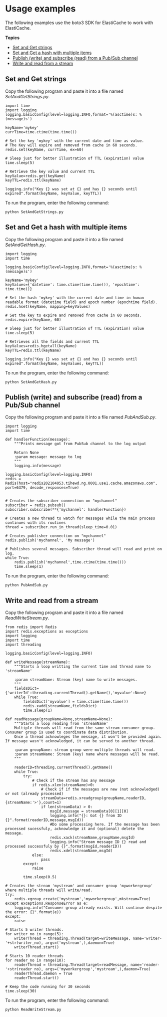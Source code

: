 # Usage examples<a name="ElastiCache-Getting-Started-Tutorials-Usage"></a>

The following examples use the boto3 SDK for ElastiCache to work with ElastiCache\.

**Topics**
+ [Set and Get strings](#ElastiCache-Getting-Started-Tutorials-set-strings)
+ [Set and Get a hash with multiple items](#ElastiCache-Getting-Started-Tutorials-set-hash)
+ [Publish \(write\) and subscribe \(read\) from a Pub/Sub channel](#ElastiCache-Getting-Started-Tutorials-pub-sub)
+ [Write and read from a stream](#ElastiCache-Getting-Started-Tutorials-read-write-stream)

## Set and Get strings<a name="ElastiCache-Getting-Started-Tutorials-set-strings"></a>

Copy the following program and paste it into a file named *SetAndGetStrings\.py*\.

```
import time
import logging
logging.basicConfig(level=logging.INFO,format='%(asctime)s: %(message)s')

keyName='mykey'
currTime=time.ctime(time.time())

# Set the key 'mykey' with the current date and time as value. 
# The Key will expire and removed from cache in 60 seconds.
redis.set(keyName, currTime, ex=60)

# Sleep just for better illustration of TTL (expiration) value
time.sleep(5)

# Retrieve the key value and current TTL
keyValue=redis.get(keyName)
keyTTL=redis.ttl(keyName)

logging.info("Key {} was set at {} and has {} seconds until expired".format(keyName, keyValue, keyTTL))
```

To run the program, enter the following command:

 `python SetAndGetStrings.py`

## Set and Get a hash with multiple items<a name="ElastiCache-Getting-Started-Tutorials-set-hash"></a>

Copy the following program and paste it into a file named *SetAndGetHash\.py*\.

```
import logging
import time

logging.basicConfig(level=logging.INFO,format='%(asctime)s: %(message)s')

keyName='mykey'
keyValues={'datetime': time.ctime(time.time()), 'epochtime': time.time()}

# Set the hash 'mykey' with the current date and time in human readable format (datetime field) and epoch number (epochtime field). 
redis.hset(keyName, mapping=keyValues)

# Set the key to expire and removed from cache in 60 seconds.
redis.expire(keyName, 60)

# Sleep just for better illustration of TTL (expiration) value
time.sleep(5)

# Retrieves all the fields and current TTL
keyValues=redis.hgetall(keyName)
keyTTL=redis.ttl(keyName)

logging.info("Key {} was set at {} and has {} seconds until expired".format(keyName, keyValues, keyTTL))
```

To run the program, enter the following command:

 `python SetAndGetHash.py`

## Publish \(write\) and subscribe \(read\) from a Pub/Sub channel<a name="ElastiCache-Getting-Started-Tutorials-pub-sub"></a>

Copy the following program and paste it into a file named *PubAndSub\.py*\.

```
import logging
import time

def handlerFunction(message):
    """Prints message got from PubSub channel to the log output

    Return None
    :param message: message to log
    """
    logging.info(message)

logging.basicConfig(level=logging.INFO)
redis = Redis(host="redis202104053.tihewd.ng.0001.use1.cache.amazonaws.com", port=6379, decode_responses=True)


# Creates the subscriber connection on "mychannel"
subscriber = redis.pubsub()
subscriber.subscribe(**{'mychannel': handlerFunction})

# Creates a new thread to watch for messages while the main process continues with its routines
thread = subscriber.run_in_thread(sleep_time=0.01)

# Creates publisher connection on "mychannel"
redis.publish('mychannel', 'My message')

# Publishes several messages. Subscriber thread will read and print on log.
while True:
    redis.publish('mychannel',time.ctime(time.time()))
    time.sleep(1)
```

To run the program, enter the following command:

 `python PubAndSub.py`

## Write and read from a stream<a name="ElastiCache-Getting-Started-Tutorials-read-write-stream"></a>

Copy the following program and paste it into a file named *ReadWriteStream\.py*\.

```
from redis import Redis
import redis.exceptions as exceptions
import logging
import time
import threading

logging.basicConfig(level=logging.INFO)

def writeMessage(streamName):
    """Starts a loop writting the current time and thread name to 'streamName'

    :param streamName: Stream (key) name to write messages.
    """
    fieldsDict={'writerId':threading.currentThread().getName(),'myvalue':None}
    while True:
        fieldsDict['myvalue'] = time.ctime(time.time())
        redis.xadd(streamName,fieldsDict)
        time.sleep(1)

def readMessage(groupName=None,streamName=None):
    """Starts a loop reading from 'streamName'
    Multiple threads will read from the same stream consumer group. Consumer group is used to coordinate data distribution.
    Once a thread acknowleges the message, it won't be provided again. If message wasn't acknowledged, it can be served to another thread.

    :param groupName: stream group were multiple threads will read.
    :param streamName: Stream (key) name where messages will be read.
    """

    readerID=threading.currentThread().getName()
    while True:
        try:
            # Check if the stream has any message
            if redis.xlen(streamName)>0:
                # Check if if the messages are new (not acknowledged) or not (already processed)
                streamData=redis.xreadgroup(groupName,readerID,{streamName:'>'},count=1)
                if len(streamData) > 0:
                    msgId,message = streamData[0][1][0]
                    logging.info("{}: Got {} from ID {}".format(readerID,message,msgId))
                    #Do some processing here. If the message has been processed sucessfuly, acknowledge it and (optional) delete the message.
                    redis.xack(streamName,groupName,msgId)
                    logging.info("Stream message ID {} read and processed successfuly by {}".format(msgId,readerID))
                    redis.xdel(streamName,msgId)
            else:
                pass
        except:
            raise
            
        time.sleep(0.5)

# Creates the stream 'mystream' and consumer group 'myworkergroup' where multiple threads will write/read.
try:
    redis.xgroup_create('mystream','myworkergroup',mkstream=True)
except exceptions.ResponseError as e:
    logging.info("Consumer group already exists. Will continue despite the error: {}".format(e))
except:
    raise

# Starts 5 writer threads.
for writer_no in range(5):
    writerThread = threading.Thread(target=writeMessage, name='writer-'+str(writer_no), args=('mystream',),daemon=True)
    writerThread.start()

# Starts 10 reader threads
for reader_no in range(10):
    readerThread = threading.Thread(target=readMessage, name='reader-'+str(reader_no), args=('myworkergroup','mystream',),daemon=True)
    readerThread.daemon = True
    readerThread.start()

# Keep the code running for 30 seconds
time.sleep(30)
```

To run the program, enter the following command:

 `python ReadWriteStream.py`